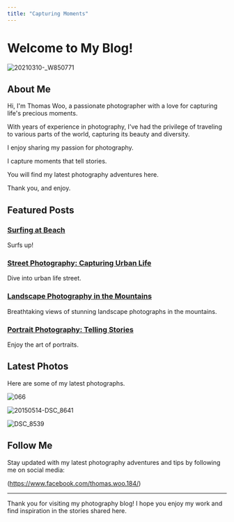 ```yaml
---
title: "Capturing Moments"
---
```


# Welcome to My Blog!

![20210310-_W850771](https://github.com/user-attachments/assets/2a898854-0943-4781-a0f3-3cf792fe554f)



## About Me

Hi, I'm Thomas Woo, a passionate photographer with a love for capturing life's precious moments. 

With years of experience in photography, I've had the privilege of traveling to various parts of the world, capturing its beauty and diversity.

I enjoy sharing my passion for photography. 

I capture moments that tell stories.

You will find my latest photography adventures here.

Thank you, and enjoy.



## Featured Posts

### [Surfing at Beach](/ThomasWooPhotography/2025/03/15/Surfing)
Surfs up!

### [Street Photography: Capturing Urban Life](/ThomasWooPhotography/2025/03/15/Street)
Dive into urban life street.

### [Landscape Photography in the Mountains](/ThomasWooPhotography/2025/03/15/Landscape)
Breathtaking views of stunning landscape photographs in the mountains.

### [Portrait Photography: Telling Stories](/ThomasWooPhotography/2025/03/15/Portrait)
Enjoy the art of portraits.




## Latest Photos

Here are some of my latest photographs.

![066](https://github.com/user-attachments/assets/cda8cd8a-bb80-4822-bacf-a7f505dae029)

![20150514-DSC_8641](https://github.com/user-attachments/assets/fe6eb833-1310-4f90-abc8-f481a80a850d)

![DSC_8539](https://github.com/user-attachments/assets/4c94cfd0-c38f-453d-98f7-2bc9d97f17f3)



## Follow Me

Stay updated with my latest photography adventures and tips by following me on social media:

(https://www.facebook.com/thomas.woo.184/)

---

Thank you for visiting my photography blog! I hope you enjoy my work and find inspiration in the stories shared here.

